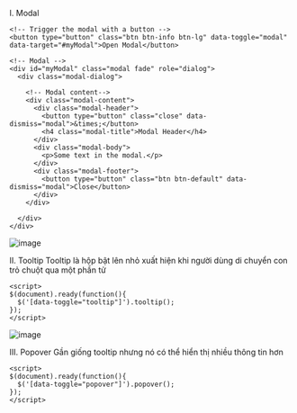 I. Modal
```
<!-- Trigger the modal with a button -->
<button type="button" class="btn btn-info btn-lg" data-toggle="modal" data-target="#myModal">Open Modal</button>

<!-- Modal -->
<div id="myModal" class="modal fade" role="dialog">
  <div class="modal-dialog">

    <!-- Modal content-->
    <div class="modal-content">
      <div class="modal-header">
        <button type="button" class="close" data-dismiss="modal">&times;</button>
        <h4 class="modal-title">Modal Header</h4>
      </div>
      <div class="modal-body">
        <p>Some text in the modal.</p>
      </div>
      <div class="modal-footer">
        <button type="button" class="btn btn-default" data-dismiss="modal">Close</button>
      </div>
    </div>

  </div>
</div>
```

![image](https://user-images.githubusercontent.com/45547213/54746011-a7785100-4bfd-11e9-9cb2-906b9181d75a.png)

II. Tooltip
Tooltip là hộp bật lên nhỏ xuất hiện khi người dùng di chuyển con trỏ chuột qua một phần tử
```
<script>
$(document).ready(function(){
  $('[data-toggle="tooltip"]').tooltip(); 
});
</script>
```
![image](https://user-images.githubusercontent.com/45547213/54746240-3b4a1d00-4bfe-11e9-8768-e2b5e17f7ed3.png)

III. Popover
Gần giống tooltip nhưng nó có thể hiển thị nhiều thông tin hơn
```
<script>
$(document).ready(function(){
  $('[data-toggle="popover"]').popover(); 
});
</script>
```

